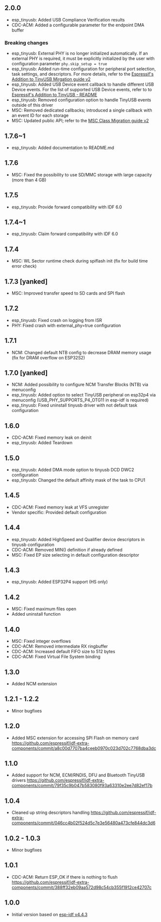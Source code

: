 ## 2.0.0

- esp_tinyusb: Added USB Compliance Verification results
- CDC-ACM: Added a configurable parameter for the endpoint DMA buffer

### Breaking changes

- esp_tinyusb: External PHY is no longer initialized automatically. If an external PHY is required, it must be explicitly initialized by the user with configuration parameter `phy.skip_setup = true`
- esp_tinyusb: Added run-time configuration for peripheral port selection, task settings, and descriptors. For more details, refer to the [Espressif's Addition to TinyUSB Mirgation guide v2](/docs/device/migration-guides/v2/tinyusb.md)
- esp_tinyusb: Added USB Device event callback to handle different USB Device events. For the list of supported USB Device events, refer to to [Espressif's Addition to TinyUSB - README](/device/esp_tinyusb/README.md)
- esp_tinyusb: Removed configuration option to handle TinyUSB events outside of this driver
- MSC: Removed dedicated callbacks; introduced a single callback with an event ID for each storage
- MSC: Updated public API; refer to the [MSC Class Migration guide v2](/docs/device/migration-guides/v2/tinyusb_msc.md)

## 1.7.6~1

- esp_tinyusb: Added documentation to README.md

## 1.7.6

- MSC: Fixed the possibility to use SD/MMC storage with large capacity (more than 4 GB)

## 1.7.5

- esp_tinyusb: Provide forward compatibility with IDF 6.0

## 1.7.4~1

- esp_tinyusb: Claim forward compatibility with IDF 6.0

## 1.7.4

- MSC: WL Sector runtime check during spiflash init (fix for build time error check)

## 1.7.3 [yanked]

- MSC: Improved transfer speed to SD cards and SPI flash

## 1.7.2

- esp_tinyusb: Fixed crash on logging from ISR
- PHY: Fixed crash with external_phy=true configuration

## 1.7.1

- NCM: Changed default NTB config to decrease DRAM memory usage (fix for DRAM overflow on ESP32S2)

## 1.7.0 [yanked]

- NCM: Added possibility to configure NCM Transfer Blocks (NTB) via menuconfig
- esp_tinyusb: Added option to select TinyUSB peripheral on esp32p4 via menuconfig (USB_PHY_SUPPORTS_P4_OTG11 in esp-idf is required)
- esp_tinyusb: Fixed uninstall tinyusb driver with not default task configuration

## 1.6.0

- CDC-ACM: Fixed memory leak on deinit
- esp_tinyusb: Added Teardown

## 1.5.0

- esp_tinyusb: Added DMA mode option to tinyusb DCD DWC2 configuration
- esp_tinyusb: Changed the default affinity mask of the task to CPU1

## 1.4.5

- CDC-ACM: Fixed memory leak at VFS unregister
- Vendor specific: Provided default configuration

## 1.4.4

- esp_tinyusb: Added HighSpeed and Qualifier device descriptors in tinyusb configuration
- CDC-ACM: Removed MIN() definition if already defined
- MSC: Fixed EP size selecting in default configuration descriptor

## 1.4.3

- esp_tinyusb: Added ESP32P4 support (HS only)

## 1.4.2

- MSC: Fixed maximum files open
- Added uninstall function

## 1.4.0

- MSC: Fixed integer overflows
- CDC-ACM: Removed intermediate RX ringbuffer
- CDC-ACM: Increased default FIFO size to 512 bytes
- CDC-ACM: Fixed Virtual File System binding

## 1.3.0

- Added NCM extension

## 1.2.1 - 1.2.2

- Minor bugfixes

## 1.2.0

- Added MSC extension for accessing SPI Flash on memory card https://github.com/espressif/idf-extra-components/commit/a8c00d7707ba4ceeb0970c023d702c7768dba3dc

## 1.1.0

- Added support for NCM, ECM/RNDIS, DFU and Bluetooth TinyUSB drivers https://github.com/espressif/idf-extra-components/commit/79f35c9b047b583080f93a63310e2ee7d82ef17b

## 1.0.4

- Cleaned up string descriptors handling https://github.com/espressif/idf-extra-components/commit/046cc4b02f524d5c7e3e56480a473cfe844dc3d6

## 1.0.2 - 1.0.3

- Minor bugfixes

## 1.0.1

- CDC-ACM: Return ESP_OK if there is nothing to flush https://github.com/espressif/idf-extra-components/commit/388ff32eb09aa572d98c54cb355f1912ce42707c

## 1.0.0

- Initial version based on [esp-idf v4.4.3](https://github.com/espressif/esp-idf/tree/v4.4.3/components/tinyusb)
